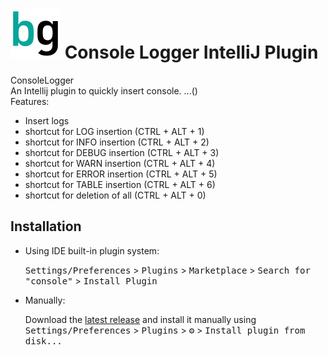 # ![Build](./src/main/resources/META-INF/pluginIcon.svg) Console Logger IntelliJ Plugin

<!-- Plugin description -->


ConsoleLogger  
An Intellij plugin to quickly insert console. ...()   
Features:    
* Insert logs
* shortcut for LOG insertion   (CTRL + ALT + 1)
* shortcut for INFO insertion  (CTRL + ALT + 2)
* shortcut for DEBUG insertion (CTRL + ALT + 3)
* shortcut for WARN insertion  (CTRL + ALT + 4)
* shortcut for ERROR insertion (CTRL + ALT + 5)
* shortcut for TABLE insertion (CTRL + ALT + 6)
* shortcut for deletion of all (CTRL + ALT + 0) 


<!-- Plugin description end -->

## Installation

- Using IDE built-in plugin system:

  <kbd>Settings/Preferences</kbd> > <kbd>Plugins</kbd> > <kbd>Marketplace</kbd> > <kbd>Search for "console"</kbd> >
  <kbd>Install Plugin</kbd>

- Manually:

  Download the [latest release](https://github.com/bg-omar/consolelogger/releases/latest) and install it manually using
  <kbd>Settings/Preferences</kbd> > <kbd>Plugins</kbd> > <kbd>⚙️</kbd> > <kbd>Install plugin from disk...</kbd>
